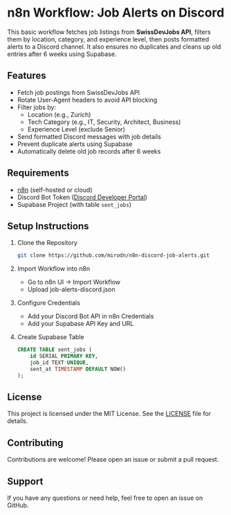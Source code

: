 # n8n Workflow: Job Alerts on Discord

This basic workflow fetches job listings from **SwissDevJobs API**, filters them by location, category, and experience level, then posts formatted alerts to a Discord channel. It also ensures no duplicates and cleans up old entries after 6 weeks using Supabase.

## Features

- Fetch job postings from SwissDevJobs API
- Rotate  User-Agent headers to avoid API blocking
- Filter jobs by:
  - Location (e.g., Zurich)
  - Tech Category (e.g., IT, Security, Architect, Business)
  - Experience Level (exclude Senior)
- Send formatted Discord messages with job details
- Prevent duplicate alerts using Supabase
- Automatically delete old job records after 6 weeks

## Requirements

- [n8n](https://n8n.io) (self-hosted or cloud)
- Discord Bot Token ([Discord Developer Portal](https://discord.com/developers/applications))
- Supabase Project (with table `sent_jobs`)

## Setup Instructions

1. Clone the Repository

    ```bash
    git clone https://github.com/mirodn/n8n-discord-job-alerts.git
    ```

2. Import Workflow into n8n

    - Go to n8n UI → Import Workflow
    - Upload job-alerts-discord.json

3. Configure Credentials

    - Add your Discord Bot API in n8n Credentials
    - Add your Supabase API Key and URL

4. Create Supabase Table

    ```sql
    CREATE TABLE sent_jobs (
        id SERIAL PRIMARY KEY,
        job_id TEXT UNIQUE,
        sent_at TIMESTAMP DEFAULT NOW()
    );
    ```

## License

This project is licensed under the MIT License. See the [LICENSE](LICENSE) file for details.

## Contributing

Contributions are welcome! Please open an issue or submit a pull request.

## Support

If you have any questions or need help, feel free to open an issue on GitHub.
